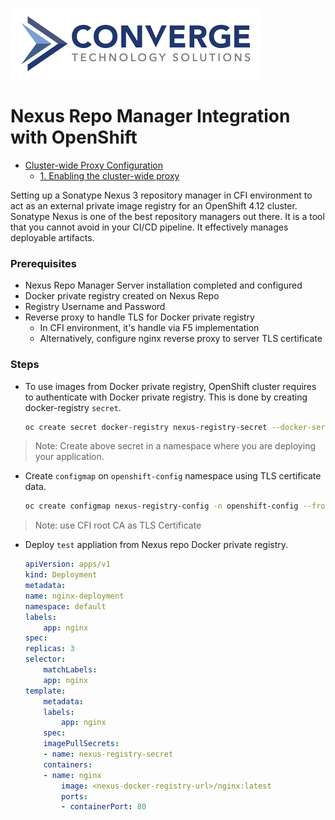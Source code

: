 ![header](../img/convergenewlogo.png)

# Nexus Repo Manager Integration with OpenShift 

- [Cluster-wide Proxy Configuration](#cluster-wide-proxy-configuration)
    - [1. Enabling the cluster-wide proxy](#1-enabling-the-cluster-wide-proxy)

<div style="page-break-after: always;"></div>

Setting up a Sonatype Nexus 3 repository manager in CFI environment to act as an external private image registry for an OpenShift 4.12 cluster. Sonatype Nexus is one of the best repository managers out there. It is a tool that you cannot avoid in your CI/CD pipeline. It effectively manages deployable artifacts.

### Prerequisites

- Nexus Repo Manager Server installation completed and configured
- Docker private registry created on Nexus Repo 
- Registry Username and Password 
- Reverse proxy to handle TLS for Docker private registry 
    - In CFI environment, it's handle via F5 implementation 
    - Alternatively, configure nginx reverse proxy to server TLS certificate 

### Steps
- To use images from Docker private registry, OpenShift cluster requires to authenticate with Docker private registry. This is done by creating docker-registry `secret`.

    ```bash
    oc create secret docker-registry nexus-registry-secret --docker-server=<nexus-docker-registry-url> --docker-username=<username> --docker-password=<password>
    ```
> Note: Create above secret in a namespace where you are deploying your application.

- Create `configmap` on `openshift-config` namespace using TLS certificate data.

    ```bash
    oc create configmap nexus-registry-config -n openshift-config --from-file=<nexus-docker-registry-url>=<tls-certificate-path>
    ```
> Note: use CFI root CA as TLS Certificate

- Deploy `test` appliation from Nexus repo Docker private registry. 

    ```yaml
    apiVersion: apps/v1
    kind: Deployment
    metadata:
    name: nginx-deployment
    namespace: default
    labels:
        app: nginx
    spec:
    replicas: 3
    selector:
        matchLabels:
        app: nginx
    template:
        metadata:
        labels:
            app: nginx
        spec:
        imagePullSecrets:
        - name: nexus-registry-secret
        containers:
        - name: nginx
            image: <nexus-docker-registry-url>/nginx:latest
            ports:
            - containerPort: 80
    ```
